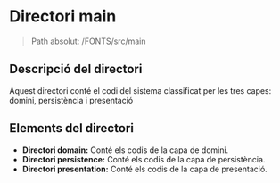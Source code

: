 # Directori main

> Path absolut: /FONTS/src/main

## Descripció del directori
Aquest directori conté el codi del sistema classificat per les tres capes: domini, persistència i presentació

## Elements del directori

- **Directori domain:**
  Conté els codis de la capa de domini.
- **Directori persistence:**
  Conté els codis de la capa de persistència.
- **Directori presentation:**
  Conté els codis de la capa de presentació.